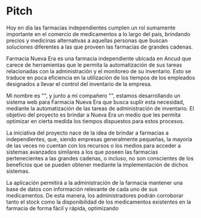 # Pitch

Hoy en día las farmacias independientes cumplen un rol sumamente importante en el comercio de medicamentos a lo largo del país, brindando precios y medicinas alternativas a aquellas personas que buscan soluciones diferentes a las que proveen las farmacias de grandes cadenas.

Farmacia Nueva Era es una farmacia independiente ubicada en Ancud que carece de herramientas que le permita la automatización de sus tareas relacionadas con la administración y el monitoreo de su inventario. Esto se traduce en poca eficiencia en la utilización de los tiempos de los empleados designados a llevar el control del inventario de la empresa.

Mi nombre es "", y junto a mi compañero "", estamos desarrollando un sistema web para Farmacia Nueva Era que busca suplir esta necesidad, mediante la automatización de las tareas de administración de inventario. El objetivo del proyecto es brindar a Nueva Era un medio que les permita optimizar en cierta medida los tiempos dispuestos para estos procesos.

La iniciativa del proyecto nace de la idea de brindar a farmacias a independientes, que, siendo empresas generalmente pequeñas, la mayoría de las veces no cuentan con los recursos o los medios para acceder a sistemas avanzados similares a los que poseen las farmacias pertenecientes a las grandes cadenas, o incluso, no son conscientes de los beneficios que se pueden obtener mediante la implementación de dichos sistemas.

La aplicación permitirá a la administración de la farmacia mantener una base de datos con información relevante de cada uno de sus medicamentos. De esta manera, los administradores podrán corroborar tanto el stock como la disponibilidad de los medicamentos existentes en la farmacia de forma fácil y rápida, optimizando 
